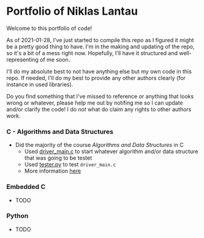 # Portfolio of Niklas Lantau

Welcome to this portfolio of code!

As of 2021-01-28, I've just started to compile this repo as I figured it might
be a pretty good thing to have. I'm in the making and updating of the repo, so
it's a bit of a mess right now. Hopefully, I'll have it structured and
well-representing of me soon.

I'll do my absolute best to not have anything else but my own code in this
repo. If needed, I'll do my best to provide any other authors clearly (for
instance in used libraries). 


Do you find something that I've missed to reference or anything that looks
wrong or whatever, please help me out by notifing me so I can update and/or
clarify the code! I do *not* what do claim any rights to other authors work.


### C - Algorithms and Data Structures
+ Did the majority of the course *Algorithms and Data Structures* in C
	+ Used [driver_main.c](https://github.com/nlantau/Portfolio/blob/master/C/Datastructures_and_Algorithms/Seminar_1/C/driver_main.c)
	to start whatever algorithm and/or data structure that was going to be testet
	+ Used [tester.py](https://github.com/nlantau/Portfolio/tree/master/C/Datastructures_and_Algorithms/Seminar_1/Python/Plott_results/tester.py)
	to test `driver_main.c`
	+ More information [here](https://github.com/nlantau/Portfolio/tree/master/C/Datastructures_and_Algorithms/Seminar_1/C)

### Embedded C
+ TODO

### Python
+ TODO

